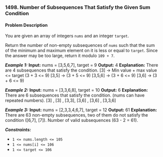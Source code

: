 ### 1498. Number of Subsequences That Satisfy the Given Sum Condition

#### Problem Description

You are given an array of integers `nums` and an integer `target`.

Return the number of non-empty subsequences of `nums` such that the sum of the minimum and maximum element on it is less or equal to `target`. Since the answer may be too large, return it modulo `109 + 7`.

**_Example 1:_**
**Input:** nums = [3,5,6,7], target = 9
**Output:** 4
**Explanation:** There are 4 subsequences that satisfy the condition.
[3] -> Min value + max value <= target (3 + 3 <= 9)
[3,5] -> (3 + 5 <= 9)
[3,5,6] -> (3 + 6 <= 9)
[3,6] -> (3 + 6 <= 9)

**_Example 2:_**
**Input:** nums = [3,3,6,8], target = 10
**Output:** 6
**Explanation:** There are 6 subsequences that satisfy the condition. (nums can have repeated numbers).
[3] , [3] , [3,3], [3,6] , [3,6] , [3,3,6]

**_Example 3:_**
**Input:** nums = [2,3,3,4,6,7], target = 12
**Output:** 61
**Explanation:** There are 63 non-empty subsequences, two of them do not satisfy the condition ([6,7], [7]).
Number of valid subsequences (63 - 2 = 61).

**_Constraints:_**

- `1 <= nums.length <= 105`
- `1 <= nums[i] <= 106`
- `1 <= target <= 106`
